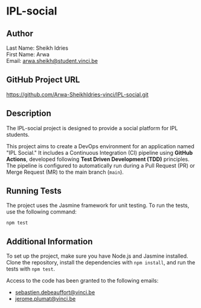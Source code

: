 # IPL-social

## Author
Last Name: Sheikh Idries  
First Name: Arwa  
Email: arwa.sheikh@student.vinci.be

## GitHub Project URL
https://github.com/Arwa-SheikhIdries-vinci/IPL-social.git

## Description
The IPL-social project is designed to provide a social platform for IPL students. 

This project aims to create a DevOps environment for an application named "IPL Social." It includes a Continuous Integration (CI) pipeline using **GitHub Actions**, developed following **Test Driven Development (TDD)** principles. The pipeline is configured to automatically run during a Pull Request (PR) or Merge Request (MR) to the main branch (`main`).

## Running Tests
The project uses the Jasmine framework for unit testing. To run the tests, use the following command:
```
npm test
```

## Additional Information
To set up the project, make sure you have Node.js and Jasmine installed. Clone the repository, install the dependencies with `npm install`, and run the tests with `npm test`.

Access to the code has been granted to the following emails:
- sebastien.debeauffort@vinci.be
- jerome.plumat@vinci.be
